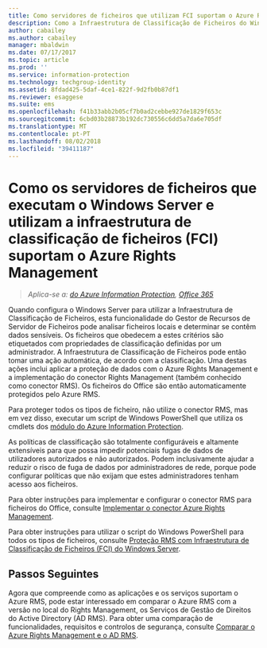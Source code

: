 ```yaml
---
title: Como servidores de ficheiros que utilizam FCI suportam o Azure RMS do AIP
description: Como a Infraestrutura de Classificação de Ficheiros do Windows Server pode ser utilizada com o Azure RMS quando implementar o conector RMS para proteger automaticamente documentos do Office.
author: cabailey
ms.author: cabailey
manager: mbaldwin
ms.date: 07/17/2017
ms.topic: article
ms.prod: ''
ms.service: information-protection
ms.technology: techgroup-identity
ms.assetid: 8fdad425-5daf-4ce1-822f-9d2fb0b87df1
ms.reviewer: esaggese
ms.suite: ems
ms.openlocfilehash: f41b33abb2b05cf7b0ad2cebbe927de1829f653c
ms.sourcegitcommit: 6cbd03b28873b192dc730556c6dd5a7da6e705df
ms.translationtype: MT
ms.contentlocale: pt-PT
ms.lasthandoff: 08/02/2018
ms.locfileid: "39411187"
---
```

# <a name="how-file-servers-that-run-windows-server-and-use-file-classification-infrastructure-fci-support-azure-rights-management"></a>Como os servidores de ficheiros que executam o Windows Server e utilizam a infraestrutura de classificação de ficheiros (FCI) suportam o Azure Rights Management

>*Aplica-se a: [do Azure Information Protection](https://azure.microsoft.com/pricing/details/information-protection), [Office 365](http://download.microsoft.com/download/E/C/F/ECF42E71-4EC0-48FF-AA00-577AC14D5B5C/Azure_Information_Protection_licensing_datasheet_EN-US.pdf)*


Quando configura o Windows Server para utilizar a Infraestrutura de Classificação de Ficheiros, esta funcionalidade do Gestor de Recursos de Servidor de Ficheiros pode analisar ficheiros locais e determinar se contêm dados sensíveis. Os ficheiros que obedecem a estes critérios são etiquetados com propriedades de classificação definidas por um administrador. A Infraestrutura de Classificação de Ficheiros pode então tomar uma ação automática, de acordo com a classificação. Uma destas ações inclui aplicar a proteção de dados com o Azure Rights Management e a implementação do conector Rights Management (também conhecido como conector RMS). Os ficheiros do Office são então automaticamente protegidos pelo Azure RMS.

Para proteger todos os tipos de ficheiro, não utilize o conector RMS, mas em vez disso, executar um script de Windows PowerShell que utiliza os cmdlets dos [módulo do Azure Information Protection](../rms-client/client-admin-guide-powershell.md).

As políticas de classificação são totalmente configuráveis e altamente extensíveis para que possa impedir potenciais fugas de dados de utilizadores autorizados e não autorizados. Podem inclusivamente ajudar a reduzir o risco de fuga de dados por administradores de rede, porque pode configurar políticas que não exijam que estes administradores tenham acesso aos ficheiros.

Para obter instruções para implementar e configurar o conector RMS para ficheiros do Office, consulte [Implementar o conector Azure Rights Management](../deploy-use/deploy-rms-connector.md).

Para obter instruções para utilizar o script do Windows PowerShell para todos os tipos de ficheiros, consulte [Proteção RMS com Infraestrutura de Classificação de Ficheiros &#40;FCI&#41; do Windows Server](../rms-client/configure-fci.md).



## <a name="next-steps"></a>Passos Seguintes
Agora que compreende como as aplicações e os serviços suportam o Azure RMS, pode estar interessado em comparar o Azure RMS com a versão no local do Rights Management, os Serviços de Gestão de Direitos do Active Directory (AD RMS). Para obter uma comparação de funcionalidades, requisitos e controlos de segurança, consulte [Comparar o Azure Rights Management e o AD RMS](compare-azure-rms-ad-rms.md).


